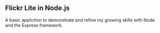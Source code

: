 Flickr Lite in Node.js
----------------------

A basic appliction to demonstrate and refine my growing skills with Node and the Express framework.